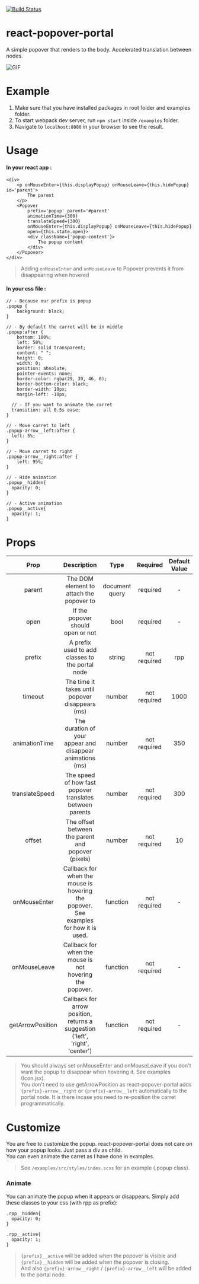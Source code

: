 [![Build Status](https://travis-ci.org/onurhb/react-popover-portal.svg?branch=master)](https://travis-ci.org/onurhb/react-popover-portal)

# react-popover-portal
A simple popover that renders to the body. Accelerated translation between nodes.  <br/>

![GIF](https://raw.githubusercontent.com/onurhb/react-popover-portal/master/showcase.gif)

# Example
1. Make sure that you have installed packages in root folder and examples folder. <br/>
2. To start webpack dev server, run `npm start` inside `/examples` folder. <br/>
3. Navigate to `localhost:8080` in your browser to see the result.

# Usage

#### In your react app : 

```
<div>
    <p onMouseEnter={this.displayPopup} onMouseLeave={this.hidePopup} id='parent'>
        The parent
    </p>
    <Popover
        prefix='popup' parent='#parent'
        animationTime={300}
        translateSpeed={300}
        onMouseEnter={this.displayPopup} onMouseLeave={this.hidePopup}
        open={this.state.open}>
        <div className={'popup-content'}>
            The popup content
        </div>
    </Popover>
</div>
```
> Adding `onMouseEnter` and `onMouseLeave` to Popover prevents it from disappearing when hovered

#### In your css file : 

```
// - Because our prefix is popup
.popup {
	background: black;
}

// - By default the carret will be in middle 
.popup:after {
	bottom: 100%;
	left: 50%;
	border: solid transparent;
	content: " ";
	height: 0;
	width: 0;
	position: absolute;
	pointer-events: none;
	border-color: rgba(29, 39, 46, 0);
	border-bottom-color: black;
	border-width: 10px;
	margin-left: -10px;

  // - If you want to animate the carret
  transition: all 0.5s ease;
}

// - Move carret to left 
.popup-arrow__left:after {
  left: 5%;
}

// - Move carret to right 
.popup-arrow__right:after {
	left: 95%;
}

// - Hide animation 
.popup__hidden{
  opacity: 0;
}

// - Active animation 
.popup__active{
  opacity: 1;
}
```

# Props 
|      Prop      	    |                                      Description                                      	|      Type      	|   Required   	| Default Value 	|
|:-------------------:|:-------------------------------------------------------------------------------------:	|:--------------:	|:------------:	|:-------------:	|
|     parent     	    |                        The DOM element to attach the popover to                       	| document query 	|   required   	|       -       	|
|      open      	    |                           If the popover should open or not                           	|      bool      	|   required   	|       -       	|
|     prefix     	    |                  A prefix used to add classes to the portal node                       	|     string     	| not required 	|      rpp      	|
|     timeout    	    |                    The time it takes until popover disappears (ms)                    	|     number     	| not required 	|      1000     	|
|  animationTime 	    |                          The duration of your appear and disappear animations (ms)    	|     number     	| not required 	|      350      	|
| translateSpeed 	    |                The speed of how fast popover translates between parents               	|     number     	| not required 	|      300      	|
|     offset     	    |                   The offset between the parent and popover (pixels)                  	|     number     	| not required 	|       10      	|
|  onMouseEnter  	    | Callback for when the mouse is hovering the popover. See examples for how it is used. 	|    function    	| not required 	|       -       	|
|  onMouseLeave  	    |                Callback for when the mouse is not hovering the popover.               	|    function    	| not required 	|       -       	|
|  getArrowPosition  	|     Callback for arrow position, returns a suggestion  ('left', 'right', 'center')     	|    function    	| not required 	|       -       	|

> You should always set onMouseEnter and onMouseLeave if you don't want the popup to disappear when hovering it. See examples (Icon.jsx). <br/>
> You don't need to use getArrowPosition as react-popover-portal adds `{prefix}-arrow__right` or `{prefix}-arrow__left` automatically to the portal node.
> It is there incase you need to re-position the carret programmatically. 

# Customize
You are free to customize the popup. react-popover-portal does not care on how your popup looks. Just pass a div as child.  <br/>
You can even animate the carret as I have done in examples. <br/>

> See `/examples/src/styles/index.scss` for an example (.popup class).

### Animate 
You can animate the popup when it appears or disappears. Simply add these classes to your css (with rpp as prefix): <br/>

```
.rpp__hidden{
  opacity: 0;
}

.rpp__active{
  opacity: 1;
}

```

> `{prefix}__active` will be added when the popover is visible and `{prefix}__hidden` will be added when the popover is closing. <br/>
> And also `{prefix}-arrow__right` / `{prefix}-arrow__left` will be added to the portal node. <br/>



